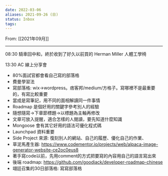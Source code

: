 ```yaml
---
date: 2022-03-06
aliases: 2021-09-26 (日)
status: Inbox
tags:
---
```


From: [[2021年09月]]

---

08:30 騎車回中和，終於收到了好久以前買的 Herman Miller 人體工學椅

13:30 AC 線上分享會
* 80%面試官都會看自己寫的部落格
* 費曼學習法
* 寫部落格: wix→wordpress。痞客邦/medium/方格子。寫哪裡不是最重要的，有寫比較重要
* 當成是寫筆記，用不同的面相解讀同一件事情
* Roadmap 是個好用的關鍵字參考別人的經驗
* 隨想隨寫→下章節標題→以標題為主軸再修改
* 文章可放入提醒，適合怎樣的人閱讀，要先知道什麼知識
* Mongoose 會有其它好用的語法可優化程式碼
* Launchpad 資料重要
* Side Project 來源: 復刻別人的網站、自己的履歷、優化自己的作業、
* 草泥馬產生器: https://www.codementor.io/projects/web/alpaca-image-generator-website-ce2oc0eus8
* 著手寫code以前，先用comment的方式把要寫的內容用自己的語言寫出來
* 後端 roadmap: https://github.com/goodjack/developer-roadmap-chinese
* 翊廷召集的30日部落格: 寫寫部落格